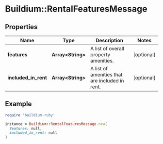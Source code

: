 # Buildium::RentalFeaturesMessage

## Properties

| Name | Type | Description | Notes |
| ---- | ---- | ----------- | ----- |
| **features** | **Array&lt;String&gt;** | A list of overall property amenities. | [optional] |
| **included_in_rent** | **Array&lt;String&gt;** | A list of amenities that are included in rent. | [optional] |

## Example

```ruby
require 'buildium-ruby'

instance = Buildium::RentalFeaturesMessage.new(
  features: null,
  included_in_rent: null
)
```

